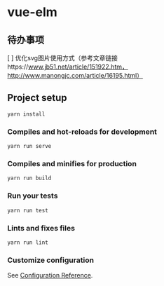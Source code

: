 # vue-elm

## 待办事项

[ ] 优化svg图片使用方式（参考文章链接https://www.jb51.net/article/151922.htm，http://www.manongjc.com/article/16195.html）

## Project setup
```
yarn install
```

### Compiles and hot-reloads for development
```
yarn run serve
```

### Compiles and minifies for production
```
yarn run build
```

### Run your tests
```
yarn run test
```

### Lints and fixes files
```
yarn run lint
```

### Customize configuration
See [Configuration Reference](https://cli.vuejs.org/config/).
